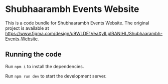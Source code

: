 
  # Shubhaarambh Events Website

  This is a code bundle for Shubhaarambh Events Website. The original project is available at https://www.figma.com/design/u9WLDE1VeaXyILplRANIHL/Shubhaarambh-Events-Website.

  ## Running the code

  Run `npm i` to install the dependencies.

  Run `npm run dev` to start the development server.
  